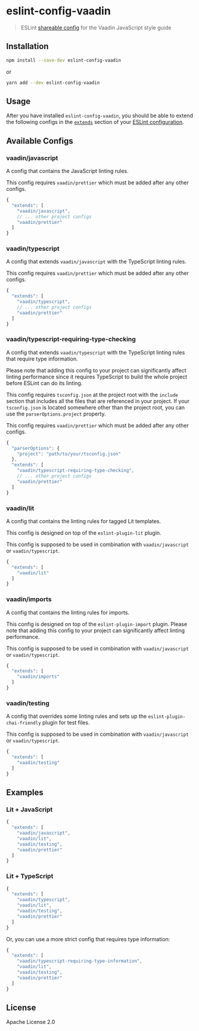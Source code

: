 # eslint-config-vaadin

> ESLint [shareable config](http://eslint.org/docs/developer-guide/shareable-configs.html) for the Vaadin JavaScript style guide

## Installation

```sh
npm install --save-dev eslint-config-vaadin
```

or

```sh
yarn add --dev eslint-config-vaadin
```

## Usage

After you have installed `eslint-config-vaadin`, you should be able to extend the following configs in the [`extends`](http://eslint.org/docs/user-guide/configuring#extending-configuration-files) section of your [ESLint configuration](http://eslint.org/docs/user-guide/configuring).

## Available Configs

### vaadin/javascript

A config that contains the JavaScript linting rules.

This config requires `vaadin/prettier` which must be added after any other configs.

```js
{
  "extends": [
    "vaadin/javascript",
    // ... other project configs
    "vaadin/prettier"
  ]
}
```

### vaadin/typescript

A config that extends `vaadin/javascript` with the TypeScript linting rules.

This config requires `vaadin/prettier` which must be added after any other configs.


```js
{
  "extends": [
    "vaadin/typescript",
    // ... other project configs
    "vaadin/prettier"
  ]
}
```

### vaadin/typescript-requiring-type-checking

A config that extends `vaadin/typescript` with the TypeScript linting rules that require type information.

Please note that adding this config to your project can significantly affect linting performance since it requires TypeScript to build the whole project before ESLint can do its linting.

This config requires `tsconfig.json` at the project root with the `include` section that includes all the files that are referenced in your project. If your `tsconfig.json` is located somewhere other than the project root, you can use the `parserOptions.project` property.

This config requires `vaadin/prettier` which must be added after any other configs.

```js
{
  "parserOptions": {
    "project": "path/to/your/tsconfig.json"
  },
  "extends": [
    "vaadin/typescript-requiring-type-checking",
    // ... other project configs
    "vaadin/prettier"
  ]
}
```

### vaadin/lit

A config that contains the linting rules for tagged Lit templates.

This config is designed on top of the `eslint-plugin-lit` plugin.

This config is supposed to be used in combination with `vaadin/javascript` or `vaadin/typescript`.

```js
{
  "extends": [
    "vaadin/lit"
  ]
}
```

### vaadin/imports

A config that contains the linting rules for imports.

This config is designed on top of the `eslint-plugin-import` plugin. Please note that adding this config to your project can significantly affect linting performance.

This config is supposed to be used in combination with `vaadin/javascript` or `vaadin/typescript`.

```js
{
  "extends": [
    "vaadin/imports"
  ]
}
```

### vaadin/testing

A config that overrides some linting rules and sets up the `eslint-plugin-chai-friendly` plugin for test files.

This config is supposed to be used in combination with `vaadin/javascript` or `vaadin/typescript`.

```js
{
  "extends": [
    "vaadin/testing"
  ]
}
```

## Examples

### Lit + JavaScript

```js
{
  "extends": [
    "vaadin/javascript",
    "vaadin/lit",
    "vaadin/testing",
    "vaadin/prettier"
  ]
}
```

### Lit + TypeScript

```js
{
  "extends": [
    "vaadin/typescript",
    "vaadin/lit",
    "vaadin/testing",
    "vaadin/prettier"
  ]
}
```

Or, you can use a more strict config that requires type information:

```js
{
  "extends": [
    "vaadin/typescript-requiring-type-information",
    "vaadin/lit",
    "vaadin/testing",
    "vaadin/prettier"
  ]
}
```

## License

Apache License 2.0
